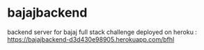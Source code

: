# bajajbackend
backend server for bajaj full stack challenge deployed on heroku : https://bajajbackend-d3d430e98905.herokuapp.com/bfhl
